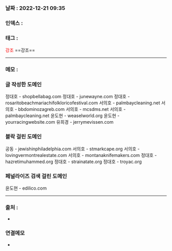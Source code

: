 ### 날짜 :  2022-12-21 09:35

### 인덱스 :

### 태그 :

<span style="color: red">강조</span> ==강조==

----

### 메모 :

### 글 작성한 도메인

정대호 - shopbellabag.com
정대호 - junewayne.com
정대호 - rosaritobeachmariachifolkloricofestival.com
서의호 - palmbaycleaning.net
서의호 - bbdominozagreb.com
서의호 - mcsdms.net
서의호 - palmbaycleaning.net
윤도현 - weaselworld.org
윤도현 - yourracingwebsite.com
유희경 - jerrymevissen.com

### 블락 걸린 도메인
공동 - jewishinphiladelphia.com
서의호 - stmarkcape.org 
서의호 - lovingvermontrealestate.com
서의호 - montanaknifemakers.com
정대호 - hazretimuhammed.org
정대호 - strainatate.org
정대호 - troyac.org


### 페널라이즈 검색 걸린 도메인

윤도현 - edilico.com


----
### 출처 :
-


### 연결메모
-








